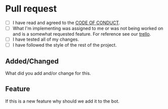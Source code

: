 # Pull request

 - [ ] I have read and agreed to the [CODE OF CONDUCT](https://github.com/CascadeBot/CascadeBot/blob/master/CODE_OF_CONDUCT.md).
 - [ ] What I'm implementing was assigned to me or was not being worked on and is a somewhat requested feature. For reference see our [trello](https://trello.com/b/gUQehy4l/bot).
 - [ ] I have tested all of my changes.
 - [ ] I have followed the style of the rest of the project.
 
## Added/Changed
What did you add and/or change for this.

## Feature
If this is a new feature why should we add it to the bot.
